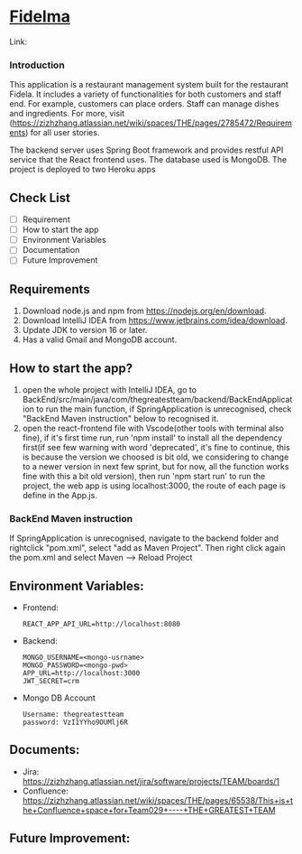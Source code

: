 # [Fidelma](https://github.com/The-Greatest-Team/comp30022)

Link: 

### Introduction

This application is a restaurant management system built for the restaurant Fidela. It includes a variety of functionalities for both customers and staff end. 
For example, customers can place orders. Staff can manage dishes and ingredients.
For more, visit (https://zizhzhang.atlassian.net/wiki/spaces/THE/pages/2785472/Requirements) for all user stories.

The backend server uses Spring Boot framework and provides restful API service that the React frontend uses. The database used is MongoDB. The project is deployed to two Heroku apps


## Check List
- [ ] Requirement
- [ ] How to start the app
- [ ] Environment Variables
- [ ] Documentation
- [ ] Future Improvement

## Requirements

1. Download node.js and npm from https://nodejs.org/en/download.
2. Download IntelliJ IDEA from https://www.jetbrains.com/idea/download.
3. Update JDK to version 16 or later.
4. Has a valid Gmail and MongoDB account.


## How to start the app?
1) open the whole project with IntelliJ IDEA, go to BackEnd/src/main/java/com/thegreatestteam/backend/BackEndApplication to run the main function, if SpringApplication is unrecognised, check "BackEnd Maven instruction" below to recognised it.
2) open the react-frontend file with Vscode(other tools with terminal also fine), if it's first time run, run 'npm install' to install all the dependency first(if see few warning with word 'deprecated', it's fine to continue, this is because the version we choosed is bit old, we considering to change to a newer version in next few sprint, but for now, all the function works fine with this a bit old version), then run 'npm start run' to run the project, the web app is using localhost:3000, the route of each page is define in the App.js.

### BackEnd Maven instruction 

If SpringApplication is unrecognised, navigate to the backend folder and rightclick "pom.xml", 
select "add as Maven Project". Then right click again the pom.xml and select Maven --> Reload Project


## Environment Variables:
- Frontend:
  ```
  REACT_APP_API_URL=http://localhost:8080
  ```
- Backend:
  ```
  MONGO_USERNAME=<mongo-usrname>
  MONGO_PASSWORD=<mongo-pwd>
  APP_URL=http://localhost:3000
  JWT_SECRET=crm
  ```

- Mongo DB Account
   ```
   Username: thegreatestteam
   password: VzI1YYho9OUMlj6R
   ```

## Documents:
- Jira: https://zizhzhang.atlassian.net/jira/software/projects/TEAM/boards/1
- Confluence: https://zizhzhang.atlassian.net/wiki/spaces/THE/pages/65538/This+is+the+Confluence+space+for+Team029+----+THE+GREATEST+TEAM

## Future Improvement:



